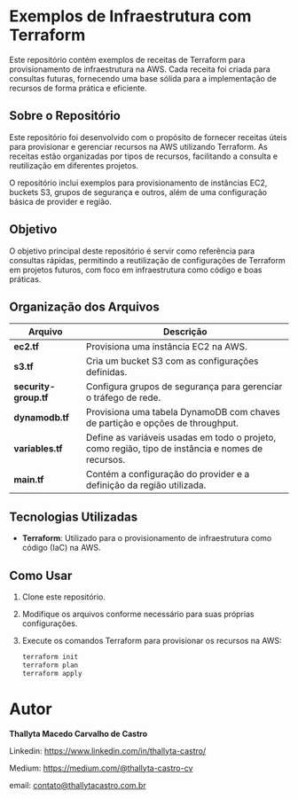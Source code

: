 # Exemplos de Infraestrutura com Terraform

Este repositório contém exemplos de receitas de Terraform para provisionamento de infraestrutura na AWS. Cada receita foi criada para consultas futuras, fornecendo uma base sólida para a implementação de recursos de forma prática e eficiente.

## Sobre o Repositório

Este repositório foi desenvolvido com o propósito de fornecer receitas úteis para provisionar e gerenciar recursos na AWS utilizando Terraform. As receitas estão organizadas por tipos de recursos, facilitando a consulta e reutilização em diferentes projetos.

O repositório inclui exemplos para provisionamento de instâncias EC2, buckets S3, grupos de segurança e outros, além de uma configuração básica de provider e região.

## Objetivo

O objetivo principal deste repositório é servir como referência para consultas rápidas, permitindo a reutilização de configurações de Terraform em projetos futuros, com foco em infraestrutura como código e boas práticas.

## Organização dos Arquivos

| Arquivo            | Descrição                                                                 |
|--------------------|---------------------------------------------------------------------------|
| **ec2.tf**         | Provisiona uma instância EC2 na AWS.                                      |
| **s3.tf**          | Cria um bucket S3 com as configurações definidas.                         |
| **security-group.tf** | Configura grupos de segurança para gerenciar o tráfego de rede.           |
| **dynamodb.tf**    | Provisiona uma tabela DynamoDB com chaves de partição e opções de throughput. |
| **variables.tf**   | Define as variáveis usadas em todo o projeto, como região, tipo de instância e nomes de recursos. |
| **main.tf**        | Contém a configuração do provider e a definição da região utilizada.       |

## Tecnologias Utilizadas

- **Terraform**: Utilizado para o provisionamento de infraestrutura como código (IaC) na AWS.

## Como Usar

1. Clone este repositório.
2. Modifique os arquivos conforme necessário para suas próprias configurações.
3. Execute os comandos Terraform para provisionar os recursos na AWS:

   
   ```bash
   terraform init
   terraform plan
   terraform apply
   
# Autor
<b>Thallyta Macedo Carvalho de Castro</b>

Linkedin: https://www.linkedin.com/in/thallyta-castro/

Medium: https://medium.com/@thallyta-castro-cv

email: contato@thallytacastro.com.br

